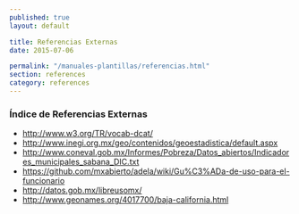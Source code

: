```yaml
---
published: true
layout: default

title: Referencias Externas
date: 2015-07-06

permalink: "/manuales-plantillas/referencias.html"
section: references
category: references
---
```


### Índice de Referencias Externas

<div class="intro section-content">
    <ul>
        <li>
            <a target="_blank" href="http://translate.google.com/translate?hl=en&ie=UTF8&prev=_t&sl=en&tl=es&u=http://www.w3.org/TR/vocab-dcat/&sandbox=0&usg=ALkJrhjqpZ0_Yvk24KCXddzyMbxjaVdNxg">http://www.w3.org/TR/vocab-dcat/</a>
        </li>
        <li>
            <a target="_blank" href="http://www.inegi.org.mx/geo/contenidos/geoestadistica/default.aspx">http://www.inegi.org.mx/geo/contenidos/geoestadistica/default.aspx</a>
        </li>
        <li>
            <a target="_blank" href="http://www.coneval.gob.mx/Informes/Pobreza/Datos_abiertos/Indicadores_municipales_sabana_DIC.txt">http://www.coneval.gob.mx/Informes/Pobreza/Datos_abiertos/Indicadores_municipales_sabana_DIC.txt</a>
        </li>
        <li>
            <a target="_blank" href="https://github.com/mxabierto/adela/wiki/Gu%C3%ADa-de-uso-para-el-funcionario">https://github.com/mxabierto/adela/wiki/Gu%C3%ADa-de-uso-para-el-funcionario</a>
        </li>
        <li>
            <a target="_blank" href="http://datos.gob.mx/libreusomx/">http://datos.gob.mx/libreusomx/</a>
        </li>
        <li>
            <a target="_blank" href="http://www.geonames.org/4017700/baja-california.html">http://www.geonames.org/4017700/baja-california.html</a>
        </li>
    </ul>
</div>